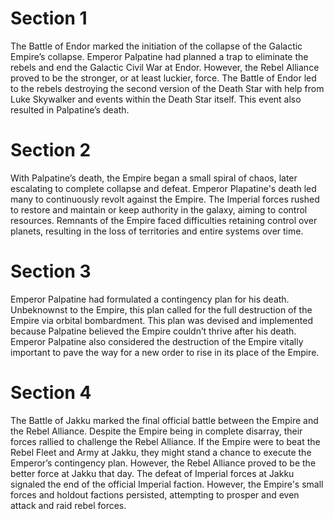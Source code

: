 # Section 1

The Battle of Endor marked the initiation of the collapse of the Galactic Empire’s collapse.
Emperor Palpatine had planned a trap to eliminate the rebels and end the Galactic Civil War at Endor.
However, the Rebel Alliance proved to be the stronger, or at least luckier, force.
The Battle of Endor led to the rebels destroying the second version of the Death Star with help from Luke Skywalker and events within the Death Star itself.
This event also resulted in  Palpatine’s death.

# Section 2

With  Palpatine’s death,  the Empire began a small spiral of chaos,  later escalating to complete collapse and defeat.
Emperor Plapatine's death led many to continuously revolt against the Empire.
The Imperial forces rushed to restore and maintain or keep authority in the galaxy,  aiming to control resources.
Remnants of the Empire faced difficulties retaining control over planets,  resulting in the loss of territories and entire systems over time.

# Section 3

Emperor Palpatine had formulated a contingency plan for his death.
Unbeknownst to the Empire, this plan called for the full destruction of the Empire via orbital bombardment.
This plan was devised and implemented because Palpatine believed the Empire couldn’t thrive after his death.
Emperor Palpatine also considered the destruction of the Empire vitally important to pave the way for a new order to rise in its place of the Empire.

# Section 4

The Battle of Jakku marked the final official battle between the Empire and the Rebel Alliance.
Despite the Empire being in complete disarray, their forces rallied to challenge the Rebel Alliance.
If the Empire were to beat the Rebel Fleet and Army at Jakku, they might stand a chance to execute the Emperor’s contingency plan.
However, the Rebel Alliance proved to be the better force at Jakku that day.
The defeat of Imperial forces at Jakku signaled the end of the official Imperial faction.
However, the Empire's small forces and holdout factions persisted, attempting to prosper and even attack and raid rebel forces.
